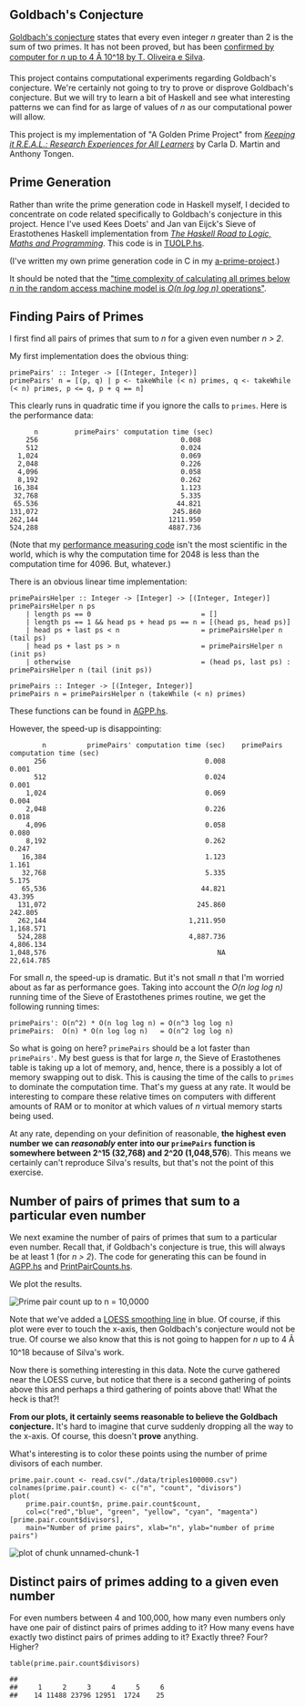 Goldbach's Conjecture
---------------------

[Goldbach's
conjecture](<http://en.wikipedia.org/wiki/Goldbach's_conjecture>) states
that every even integer *n* greater than 2 is the sum of two primes. It
has not been proved, but has been [confirmed by computer for *n* up to 4
Ã 10\^18 by T. Oliveira e
Silva](http://en.wikipedia.org/wiki/Goldbach%27s_conjecture#Verified_results).

This project contains computational experiments regarding Goldbach's
conjecture. We're certainly not going to try to prove or disprove
Goldbach's conjecture. But we will try to learn a bit of Haskell and see
what interesting patterns we can find for as large of values of *n* as
our computational power will allow.

This project is my implementation of "A Golden Prime Project" from
[*Keeping it R.E.A.L.: Research Experiences for All
Learners*](http://www.maa.org/publications/ebooks/keeping-it-real-research-experiences-for-all-learners)
by Carla D. Martin and Anthony Tongen.

Prime Generation
----------------

Rather than write the prime generation code in Haskell myself, I decided
to concentrate on code related specifically to Goldbach's conjecture in
this project. Hence I've used Kees Doets' and Jan van Eijck's Sieve of
Erastothenes Haskell implementation from [*The Haskell Road to Logic,
Maths and Programming*](http://homepages.cwi.nl/~jve/HR/#Home). This
code is in
[TUOLP.hs](https://github.com/paul-reiners/a-golden-prime-project/blob/master/src/TUOLP.hs).

(I've written my own prime generation code in C in my
[a-prime-project](https://github.com/paul-reiners/a-prime-project/blob/master/prime.c).)

It should be noted that the ["time complexity of calculating all primes
below *n* in the random access machine model is *O(n log log n)*
operations"](http://en.wikipedia.org/wiki/Sieve_of_Eratosthenes#Algorithm_complexity).

Finding Pairs of Primes
-----------------------

I first find all pairs of primes that sum to *n* for a given even number
*n \> 2*.

My first implementation does the obvious thing:

    primePairs' :: Integer -> [(Integer, Integer)]
    primePairs' n = [(p, q) | p <- takeWhile (< n) primes, q <- takeWhile (< n) primes, p <= q, p + q == n]

This clearly runs in quadratic time if you ignore the calls to `primes`.
Here is the performance data:

          n         primePairs' computation time (sec)
        256                                   0.008
        512                                   0.024
      1,024                                   0.069
      2,048                                   0.226
      4,096                                   0.058
      8,192                                   0.262
     16,384                                   1.123
     32,768                                   5.335
     65.536                                  44.821
    131,072                                 245.860
    262,144                                1211.950
    524,288                                4887.736

(Note that my [performance measuring
code](https://github.com/paul-reiners/a-golden-prime-project/blob/master/src/TimePairGeneration.hs)
isn't the most scientific in the world, which is why the computation
time for 2048 is less than the computation time for 4096. But,
whatever.)

There is an obvious linear time implementation:

    primePairsHelper :: Integer -> [Integer] -> [(Integer, Integer)]
    primePairsHelper n ps 
        | length ps == 0                           = []
        | length ps == 1 && head ps + head ps == n = [(head ps, head ps)]
        | head ps + last ps < n                    = primePairsHelper n (tail ps)
        | head ps + last ps > n                    = primePairsHelper n (init ps)
        | otherwise                                = (head ps, last ps) : primePairsHelper n (tail (init ps))
        
    primePairs :: Integer -> [(Integer, Integer)]
    primePairs n = primePairsHelper n (takeWhile (< n) primes)

These functions can be found in
[AGPP.hs](https://github.com/paul-reiners/a-golden-prime-project/blob/master/src/AGPP.hs).

However, the speed-up is disappointing:

            n          primePairs' computation time (sec)    primePairs computation time (sec)
          256                                       0.008                                0.001
          512                                       0.024                                0.001
        1,024                                       0.069                                0.004
        2,048                                       0.226                                0.018
        4,096                                       0.058                                0.080
        8,192                                       0.262                                0.247
       16,384                                       1.123                                1.161
       32,768                                       5.335                                5.175
       65,536                                      44.821                               43.395
      131,072                                     245.860                              242.805
      262,144                                   1,211.950                            1,168.571
      524,288                                   4,887.736                            4,806.134
    1,048,576                                          NA                           22,614.785

For small *n*, the speed-up is dramatic. But it's not small *n* that I'm
worried about as far as performance goes. Taking into account the *O(n
log log n)* running time of the Sieve of Erastothenes primes routine, we
get the following running times:

    primePairs': O(n^2) * O(n log log n) = O(n^3 log log n)
    primePairs:  O(n) * O(n log log n)   = O(n^2 log log n)

So what is going on here? `primePairs` should be a lot faster than
`primePairs'`. My best guess is that for large *n*, the Sieve of
Erastothenes table is taking up a lot of memory, and, hence, there is a
possibly a lot of memory swapping out to disk. This is causing the time
of the calls to `primes` to dominate the computation time. That's my
guess at any rate. It would be interesting to compare these relative
times on computers with different amounts of RAM or to monitor at which
values of *n* virtual memory starts being used.

At any rate, depending on your definition of reasonable, **the highest
even number we can *reasonably* enter into our `primePairs` function is
somewhere between 2\^15 (32,768) and 2\^20 (1,048,576**). This means we
certainly can't reproduce Silva's results, but that's not the point of
this exercise.

Number of pairs of primes that sum to a particular even number
--------------------------------------------------------------

We next examine the number of pairs of primes that sum to a particular
even number. Recall that, if Goldbach's conjecture is true, this will
always be at least 1 (for *n \> 2*). The code for generating this can be
found in
[AGPP.hs](https://github.com/paul-reiners/a-golden-prime-project/blob/master/src/AGPP.hs)
and
[PrintPairCounts.hs](https://github.com/paul-reiners/a-golden-prime-project/blob/master/src/PrintPairCounts.hs).

We plot the results.

![Prime pair count up to *n =
10,0000*](https://raw.githubusercontent.com/paul-reiners/a-golden-prime-project/master/plots/PrimePairCounts100000.png "Prime pair count up to *n = 10,000*")

Note that we've added a [LOESS smoothing
line](http://en.wikipedia.org/wiki/Local_regression) in blue. Of course,
if this plot were ever to touch the x-axis, then Goldbach's conjecture
would not be true. Of course we also know that this is not going to
happen for *n* up to 4 Ã 10\^18 because of Silva's work.

Now there is something interesting in this data. Note the curve gathered
near the LOESS curve, but notice that there is a second gathering of
points above this and perhaps a third gathering of points above that!
What the heck is that?!

**From our plots, it certainly seems reasonable to believe the Goldbach
conjecture.** It's hard to imagine that curve suddenly dropping all the
way to the x-axis. Of course, this doesn't **prove** anything.

What's interesting is to color these points using the number of prime
divisors of each number.

    prime.pair.count <- read.csv("./data/triples100000.csv")
    colnames(prime.pair.count) <- c("n", "count", "divisors")
    plot(
        prime.pair.count$n, prime.pair.count$count, 
        col=c("red","blue", "green", "yellow", "cyan", "magenta")[prime.pair.count$divisors], 
        main="Number of prime pairs", xlab="n", ylab="number of prime pairs")

![plot of chunk
unnamed-chunk-1](./README_files/figure-markdown_strict/unnamed-chunk-1.png)

Distinct pairs of primes adding to a given even number
------------------------------------------------------

For even numbers between 4 and 100,000, how many even numbers only have
one pair of distinct pairs of primes adding to it? How many evens have
exactly two distinct pairs of primes adding to it? Exactly three? Four?
Higher?

    table(prime.pair.count$divisors)

    ## 
    ##     1     2     3     4     5     6 
    ##    14 11488 23796 12951  1724    25
